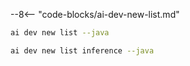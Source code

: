 --8<-- "code-blocks/ai-dev-new-list.md"

``` bash title="List only Java samples"
ai dev new list --java
```

``` bash title="Filter the list by name"
ai dev new list inference --java
```
